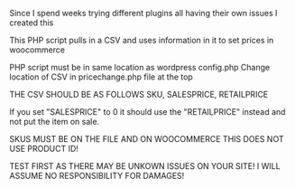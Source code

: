 Since I spend weeks trying different plugins all having their own issues I created this

This PHP script pulls in a CSV and uses information in it to set prices in woocommerce 

PHP script must be in same location as wordpress config.php
Change location of CSV in pricechange.php file at the top



THE CSV SHOULD BE AS FOLLOWS
SKU, SALESPRICE, RETAILPRICE


If you set "SALESPRICE" to 0 it should use the "RETAILPRICE" instead and not put the item on sale. 

SKUS MUST BE ON THE FILE AND ON WOOCOMMERCE THIS DOES NOT USE PRODUCT ID!




TEST FIRST AS THERE MAY BE UNKOWN ISSUES ON YOUR SITE!
I WILL ASSUME NO RESPONSIBILITY FOR DAMAGES!
